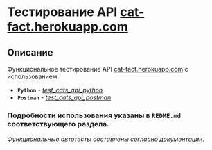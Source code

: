 # Тестирование API [cat-fact.herokuapp.com](https://cat-fact.herokuapp.com)

 ## Описание

 Функциональное тестирование API [cat-fact.herokuapp.com](https://cat-fact.herokuapp.com) с использованием:

* **`Python`** - [*test_cats_api_python*](https://github.com/chernenko-art/tests_cats_api/blob/main/test_cats_api_python)
* **`Postman`** - [*test_cats_api_postman*](https://github.com/chernenko-art/tests_cats_api/blob/main/test_cats_api_postman)
### Подробности использования указаны в `REDME.md` соответствующего раздела.

*Функциональные автотесты составлены согласно [документации.](https://alexwohlbruck.github.io/cat-facts/docs/)*
